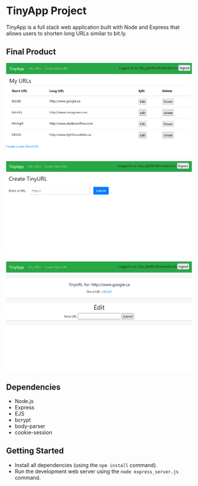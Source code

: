 # TinyApp Project

TinyApp is a full stack web application built with Node and Express that allows users to shorten long URLs similar to bit.ly.

## Final Product

!["List of the logged-in user's created shortURLs"](https://github.com/rileypfeiffer/tinyapp/blob/master/docs/tinyapp-urls.png?raw=true)

!["Create page allowing the user to create a tinyURL for the entered longURL"](https://github.com/rileypfeiffer/tinyapp/blob/master/docs/tinyapp-create.png?raw=true)

!["Edit page allowing the user to assign a new longURL to the selected shortURL"](https://github.com/rileypfeiffer/tinyapp/blob/master/docs/tinyapp-edit.png?raw=true)

## Dependencies

- Node.js
- Express
- EJS
- bcrypt
- body-parser
- cookie-session

## Getting Started

- Install all dependencies (using the `npm install` command).
- Run the development web server using the `node express_server.js` command.